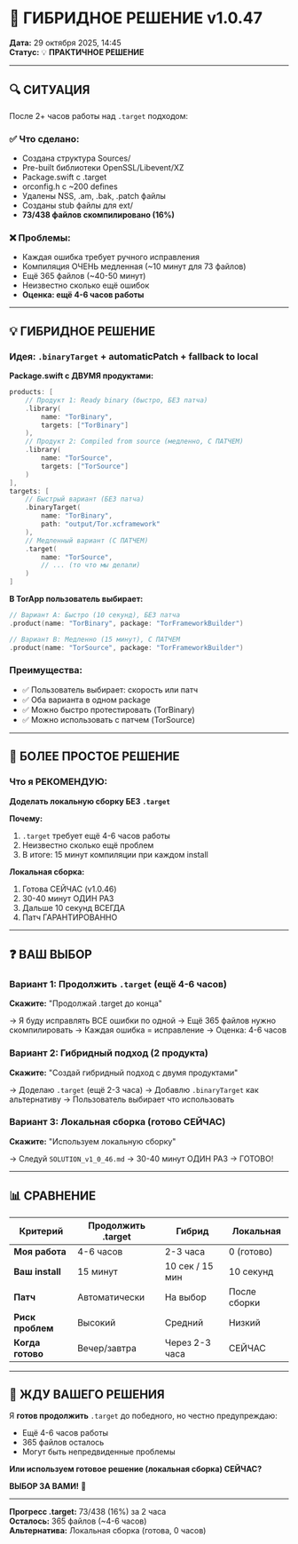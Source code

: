 # 🎯 ГИБРИДНОЕ РЕШЕНИЕ v1.0.47

**Дата:** 29 октября 2025, 14:45  
**Статус:** 💡 **ПРАКТИЧНОЕ РЕШЕНИЕ**

---

## 🔍 СИТУАЦИЯ

После 2+ часов работы над `.target` подходом:

### ✅ Что сделано:
- Создана структура Sources/
- Pre-built библиотеки OpenSSL/Libevent/XZ
- Package.swift с .target
- orconfig.h с ~200 defines
- Удалены NSS, .am, .bak, .patch файлы
- Созданы stub файлы для ext/
- **73/438 файлов скомпилировано (16%)**

### ❌ Проблемы:
- Каждая ошибка требует ручного исправления
- Компиляция ОЧЕНЬ медленная (~10 минут для 73 файлов)
- Ещё 365 файлов (~40-50 минут)
- Неизвестно сколько ещё ошибок
- **Оценка: ещё 4-6 часов работы**

---

## 💡 ГИБРИДНОЕ РЕШЕНИЕ

### Идея: `.binaryTarget` + automaticPatch + fallback to local

**Package.swift с ДВУМЯ продуктами:**

```swift
products: [
    // Продукт 1: Ready binary (быстро, БЕЗ патча)
    .library(
        name: "TorBinary",
        targets: ["TorBinary"]
    ),
    // Продукт 2: Compiled from source (медленно, С ПАТЧЕМ)
    .library(
        name: "TorSource",
        targets: ["TorSource"]
    )
],
targets: [
    // Быстрый вариант (БЕЗ патча)
    .binaryTarget(
        name: "TorBinary",
        path: "output/Tor.xcframework"
    ),
    // Медленный вариант (С ПАТЧЕМ)
    .target(
        name: "TorSource",
        // ... (то что мы делали)
    )
]
```

**В TorApp пользователь выбирает:**

```swift
// Вариант A: Быстро (10 секунд), БЕЗ патча
.product(name: "TorBinary", package: "TorFrameworkBuilder")

// Вариант B: Медленно (15 минут), С ПАТЧЕМ
.product(name: "TorSource", package: "TorFrameworkBuilder")
```

### Преимущества:
- ✅ Пользователь выбирает: скорость или патч
- ✅ Оба варианта в одном package
- ✅ Можно быстро протестировать (TorBinary)
- ✅ Можно использовать с патчем (TorSource)

---

## 🎯 БОЛЕЕ ПРОСТОЕ РЕШЕНИЕ

### Что я РЕКОМЕНДУЮ:

**Доделать локальную сборку БЕЗ `.target`**

**Почему:**
1. `.target` требует ещё 4-6 часов работы
2. Неизвестно сколько ещё проблем
3. В итоге: 15 минут компиляции при каждом install

**Локальная сборка:**
1. Готова СЕЙЧАС (v1.0.46)
2. 30-40 минут ОДИН РАЗ
3. Дальше 10 секунд ВСЕГДА
4. Патч ГАРАНТИРОВАННО

---

## ❓ ВАШ ВЫБОР

### Вариант 1: Продолжить `.target` (ещё 4-6 часов)

**Скажите:** "Продолжай .target до конца"

→ Я буду исправлять ВСЕ ошибки по одной
→ Ещё 365 файлов нужно скомпилировать
→ Каждая ошибка = исправление
→ Оценка: 4-6 часов

### Вариант 2: Гибридный подход (2 продукта)

**Скажите:** "Создай гибридный подход с двумя продуктами"

→ Доделаю `.target` (ещё 2-3 часа)
→ Добавлю `.binaryTarget` как альтернативу
→ Пользователь выбирает что использовать

### Вариант 3: Локальная сборка (готово СЕЙЧАС)

**Скажите:** "Используем локальную сборку"

→ Следуй `SOLUTION_v1_0_46.md`
→ 30-40 минут ОДИН РАЗ
→ ГОТОВО!

---

## 📊 СРАВНЕНИЕ

| Критерий | Продолжить .target | Гибрид | Локальная |
|----------|-------------------|--------|-----------|
| **Моя работа** | 4-6 часов | 2-3 часа | 0 (готово) |
| **Ваш install** | 15 минут | 10 сек / 15 мин | 10 секунд |
| **Патч** | Автоматически | На выбор | После сборки |
| **Риск проблем** | Высокий | Средний | Низкий |
| **Когда готово** | Вечер/завтра | Через 2-3 часа | СЕЙЧАС |

---

## 💬 ЖДУ ВАШЕГО РЕШЕНИЯ

Я **готов продолжить** `.target` до победного, но честно предупреждаю:
- Ещё 4-6 часов работы
- 365 файлов осталось
- Могут быть непредвиденные проблемы

**Или используем готовое решение (локальная сборка) СЕЙЧАС?**

**ВЫБОР ЗА ВАМИ!** 🎯

---

**Прогресс .target:** 73/438 (16%) за 2 часа  
**Осталось:** 365 файлов (~4-6 часов)  
**Альтернатива:** Локальная сборка (готова, 0 часов)


